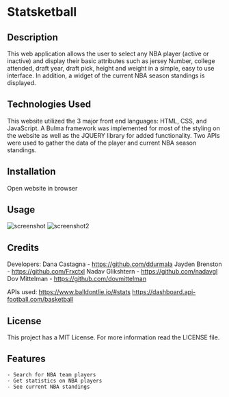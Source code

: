 # Statsketball

## Description
This web application allows the user to select any NBA player (active or inactive) and display their basic attributes such as jersey Number, college attended, draft year, draft pick, height and weight in a simple, easy to use interface. In addition, a widget of the current NBA season standings is displayed.
 
## Technologies Used

This website utilized the 3 major front end languages: HTML, CSS, and JavaScript. A Bulma framework was implemented for most of the styling on the website as well as the JQUERY library for added functionality. Two APIs were used to gather the data of the player and current NBA season standings.

## Installation
Open website in browser

## Usage
![screenshot](./css/images/Screenshot%202024-07-10%20at%202.40.05 PM.png)
![screenshot2](./css/images/Screenshot%202024-07-10%20at%202.40.49 PM.png)

## Credits 
Developers:
Dana Castagna - https://github.com/ddurmala
Jayden Brenston - https://github.com/Frxctxl
Nadav Glikshtern - https://github.com/nadavgl
Dov Mittelman - https://github.com/dovmittelman


APIs used:
https://www.balldontlie.io/#stats
https://dashboard.api-football.com/basketball



## License
This project has a MIT License. For more information read the LICENSE file.

## Features
    - Search for NBA team players
    - Get statistics on NBA players
    - See current NBA standings